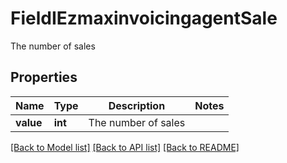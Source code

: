 # FieldIEzmaxinvoicingagentSale

The number of sales

## Properties
Name | Type | Description | Notes
------------ | ------------- | ------------- | -------------
**value** | **int** | The number of sales | 

[[Back to Model list]](../README.md#documentation-for-models) [[Back to API list]](../README.md#documentation-for-api-endpoints) [[Back to README]](../README.md)


